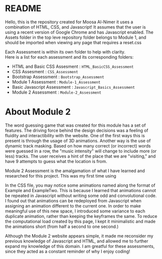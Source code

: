 # README
Hello, this is the repository created for Moosa Al-Nimer it uses a combination of HTML, CSS, and Javascript! It assumes that the user is using a recent version of Google Chrome and has Javascript enabled. The Assets folder in the top leve repository folder belongs to Module 1, and should be imported when viewing any page that requires a reset.css

Each Assessment is within its own folder to help with clarity.  
Here is a list for each assessment and its corresponding folders:  
- HTML and Basic CSS Assesment :  ```HTML_BasicCSS_Assessment```
- CSS Assesment :  ```CSS_Assessment```
- Bootstrap Assessment : ```Bootstrap_Assessment```
- Module 1 Assessment : ```Module-1_Assessment```
- Basic Javascript Assessment : ```Javascript_Basics_Assessment```
- Module 2 Assessment : ```Module-2_Assessment```

# About Module 2
The word guessing game that was created for this module has a set of features. The driving force behind the design decisions was a feeling of fluidity and interactibility with the website. One of the first ways this is present is through the usage of 3D animations. Another way is the use of dynamic track masking. Based on how many correct (or incorrect) words were guessed in a row, the "music intensity" will change to include more (or less) tracks. The user receives a hint of the place that we are "visiting," and have 9 attempts to guess what the location is from.

Module 2 Assessment is the amalgamation of what I have learned and researched for this project. This was my first time using <audio> tags and I learned about some of the use cases regarding it. I never knew the user had to interact with the page before audio is allowed to play! I initially had several tracks and would switch between them when the "music intensity" would increase, but this would cause an awkward pause as more instruments would include reverb whn combined. As a result, I put each instrument into its own audio track and would mute selectively as the intensity changed.

In the CSS file, you may notice some animations named along the format of Example and ExampleTwo. This is because I learned that animations cannot be repeated in Javascript without writing some odd and convolutional code. I found out that animations can be redeployed from Javascript when assigning an animation different to the current one. In order to make meaningful use of this new space, I introduced some variance to each duplicate animation, rather than keeping the keyframes the same. To reduce the computational load created by this page, I kept it minimalistic and made the animations short (from half a second to one second.)

Although the Module 2 website appears simple, it made me reconsider my previous knowledge of Javascript and HTML, and allowed me to further expand my knowledge of this domain. I am greatful for these assessments, since they acted as a constant reminder of why I enjoy coding!
